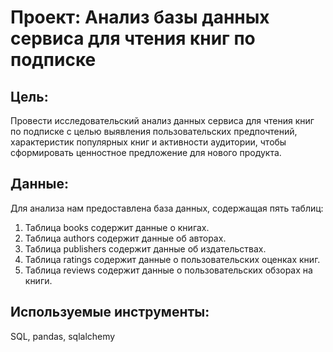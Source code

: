 # Проект: Анализ базы данных сервиса для чтения книг по подписке

## Цель:
Провести исследовательский анализ данных сервиса для чтения книг по подписке с целью выявления пользовательских предпочтений, характеристик популярных книг и активности аудитории, чтобы сформировать ценностное предложение для нового продукта.

## Данные:
Для анализа нам предоставлена база данных, содержащая пять таблиц:
 1. Таблица books содержит данные о книгах.
 2. Таблица authors содержит данные об авторах.
 3. Таблица publishers содержит данные об издательствах.
 4. Таблица ratings содержит данные о пользовательских оценках книг.
 5. Таблица reviews содержит данные о пользовательских обзорах на книги.

## Используемые инструменты:
SQL, pandas, sqlalchemy
